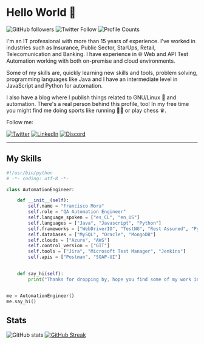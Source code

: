 # Hello World 👋

![GitHub followers](https://img.shields.io/github/followers/fmoradev?style=social)
![Twitter Follow](https://img.shields.io/twitter/follow/fmoradev?style=social)
![Profile Counts](https://komarev.com/ghpvc/?username=fmoradev&color=orange)

I'm an IT professional with more than 15 years of experience. I've worked in industries such as Insurance, Public Sector, StarUps, Retail, Telecomunication and Banking. I have experience in 🌐 Web and API Test Automation working with both on-premise and cloud environments.

Some of my skills are, quickly learning new skills and tools, problem solving, programming languages like Java and I have an intermediate level in JavaScript and Python for automation.

I also have a blog where I publish things related to GNU/Linux 🐧 and automation. There's a real person behind this profile, too! In my free time you might find me doing sports like running 🏃🏽 or play chess ♛.

Follow me:

[![Twitter][1.1]][1]
[![LinkedIn][2.1]][2]
[![Discord][3.1]][3]

---

## My Skills

```python
#!/usr/bin/python
# -*- coding: utf-8 -*-

class AutomationEngineer:

    def __init__(self):
        self.name = "Francisco Mora"
        self.role = "QA Automation Engineer"
        self.language_spoken = ["es_CL", "en_US"]
        self.languages = ["Java", "Javascript", "Python"]
        self.frameworks = ["WebDriverIO", "TestNG", "Rest Assured", "PyTest"]
        self.databases = ["MySQL", "Oracle", "MongoDB"]
        self.clouds = ["Azure", "AWS"]
        self.control_version = ["GIT"] 
        self.tools = ["Jira", "Microsoft Test Manager", "Jenkins"]
        self.apis = ["Postman", "SOAP-UI"]
        

    def say_hi(self):
        print("Thanks for dropping by, hope you find some of my work interesting.")


me = AutomationEngineer()
me.say_hi()
```

## Stats

![GitHub stats](https://github-readme-stats.vercel.app/api?username=fmoradev&show_icons=true&theme=dark)
[![GitHub Streak](https://streak-stats.demolab.com/?user=fmoradev&theme=dark)](https://git.io/streak-stats)

<!-- links to social media icons -->
[1.1]: https://img.shields.io/badge/Twitter-%231DA1F2.svg?style=for-the-badge&logo=Twitter&logoColor=white
[2.1]: https://img.shields.io/badge/linkedin-%230077B5.svg?style=for-the-badge&logo=linkedin&logoColor=white
[3.1]: https://img.shields.io/badge/Discord-%235865F2.svg?style=for-the-badge&logo=discord&logoColor=white

<!-- links to your social media accounts -->
[1]: https://twitter.com/fmoradev
[2]: https://www.linkedin.com/in/franciscomoradev
[3]: https://discord.com/users/1052685602744717336
